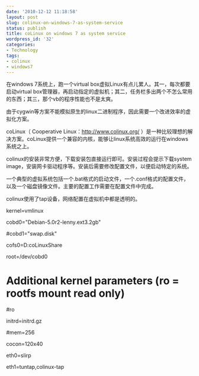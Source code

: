 ```yaml
---
date: '2010-12-12 11:18:58'
layout: post
slug: colinux-on-windows-7-as-system-service
status: publish
title: coLinux on windows 7 as system service
wordpress_id: '32'
categories:
- Technology
tags:
- colinux
- windows7
---
```


在windows 7系统上，跑一个virtual box虚拟Linux有点儿累人。其一，每次都要启动virtual box管理器，再启动指定的虚拟机；其二，任务栏多出两个不怎么常用的东西；其三，那个vb的程序性能也不是太爽。

由于cygwin等方案不能模拟原生的linux二进制程序，因此需要一个改进效率的虚拟化方案。

coLinux（ Cooperative Linux：http://www.colinux.org/ ）是一种比较理想的解决方案。coLinux提供一个兼容的内核，能够让linux系统高效的运行在windows系统之上。

colinux的安装非常方便，下载安装包直接运行即可。安装过程会提示下载system image，安装网卡驱动程序等。安装后需要修改配置文件，以便启动特定的系统。

一个典型的虚拟系统包括一个.bat格式的启动文件，一个.conf格式的配置文件，以及一个磁盘镜像文件。主要的配置工作需要在配置文件中完成。

colinux使用了tap设备，网络配置在虚拟机中都是透明的。

kernel=vmlinux

cobd0="Debian-5.0r2-lenny.ext3.2gb"

#cobd1="swap.disk"

cofs0=D:coLinuxShare

root=/dev/cobd0

# Additional kernel parameters (ro = rootfs mount read only)
#ro

initrd=initrd.gz

#mem=256

cocon=120x40

eth0=slirp

eth1=tuntap,colinux-tap
